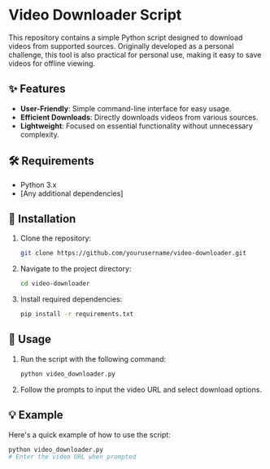 # Video Downloader Script

This repository contains a simple Python script designed to download videos from supported sources. Originally developed as a personal challenge, this tool is also practical for personal use, making it easy to save videos for offline viewing.

## ✨ Features
- **User-Friendly**: Simple command-line interface for easy usage.
- **Efficient Downloads**: Directly downloads videos from various sources.
- **Lightweight**: Focused on essential functionality without unnecessary complexity.

## 🛠️ Requirements
- Python 3.x
- [Any additional dependencies]

## 🚀 Installation
1. Clone the repository:
    ```bash
    git clone https://github.com/yourusername/video-downloader.git
    ```
2. Navigate to the project directory:
    ```bash
    cd video-downloader
    ```
3. Install required dependencies:
    ```bash
    pip install -r requirements.txt
    ```

## 📖 Usage
1. Run the script with the following command:
    ```bash
    python video_downloader.py
    ```
2. Follow the prompts to input the video URL and select download options.

## 💡 Example
Here's a quick example of how to use the script:
```bash
python video_downloader.py
# Enter the video URL when prompted
